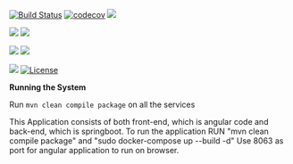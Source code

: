 [![Build Status](https://travis-ci.org/stackroute/boeing-wave3-pie.svg?branch=v1.0.0)](https://travis-ci.org/stackroute/boeing-wave3-pie)
[![codecov](https://codecov.io/gh/stackroute/boeing-wave3-pie/branch/v1.0.0/graph/badge.svg)](https://codecov.io/gh/stackroute/boeing-wave3-pie)
![](https://img.shields.io/codecov/c/github/stackroute/boeing-wave3-pie.svg?style=flat)

![](https://img.shields.io/snyk/vulnerabilities/github/stackroute/boeing-wave3-pie.svg?style=popout)
![](https://img.shields.io/github/issues/stackroute/boeing-wave3-pie.svg?style=popout)

![](https://img.shields.io/github/contributors/stackroute/boeing-wave3-pie.svg?style=popout)
![](https://img.shields.io/github/last-commit/stackroute/boeing-wave3-pie.svg?style=popout)

![](https://img.shields.io/github/repo-size/stackroute/boeing-wave3-pie.svg?style=popout)
[![License](https://img.shields.io/badge/License-Apache%202.0-blue.svg)](https://opensource.org/licenses/Apache-2.0)

****Running the System****

Run ```mvn clean compile package``` on all the services


This Application consists of both front-end, which is angular code and back-end, which is springboot.
To run the application RUN "mvn clean compile package" and "sudo docker-compose up --build -d"
Use 8063 as port for angular application to run on browser.

